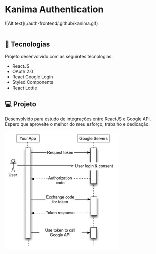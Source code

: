 # Kanima Authentication
<div align="center" style="display: flex; flex-direction: row">
  <!-- <img alt="Auth Autentication" title="auth-autentication" src="./auth-frontend/.github/login.png"/> -->
  ![Alt text](./auth-frontend/.github/kanima.gif)
</div>

<br/>

## 🚀 Tecnologias

Projeto desenvolvido com as seguintes tecnologias:

<ul>
    <li>ReactJS</li>
    <li>OAuth 2.0</li>
    <li>React Google Login</li>
    <li>Styled Components</li>
    <li>React Lottie</li>
</ul>

## 💻 Projeto

Desenvolvido para estudo de integrações entre ReactJS e Google API.
Espero que aproveite o melhor do meu esforço, trabalho e dedicação.

<div align="center" style="display: flex; flex-direction: row">
  <img alt="Auth Autentication" title="auth-autentication" src="./auth-frontend/.github/process.jpg"/>
</div>